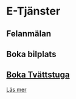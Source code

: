 <!-- TITLE: E Tjanster -->
<!-- SUBTITLE: A quick summary of E Tjanster -->

# E-Tjänster
## Felanmälan

## Boka bilplats

## [Boka Tvättstuga](http://mywiki/e-tjanster/boka-tvattsuga#boka-tvattstuga)
[Läs mer](http://mywiki/e-tjanster/boka-tvattsuga#boka-tvattstuga)